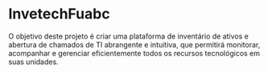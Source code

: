 # InvetechFuabc
O objetivo deste projeto é criar uma plataforma de inventário de ativos e abertura de chamados de TI abrangente e intuitiva, que permitirá monitorar, acompanhar e gerenciar eficientemente todos os recursos tecnológicos em suas unidades. 



